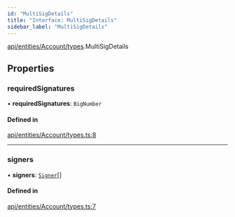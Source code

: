 ```yaml
---
id: "MultiSigDetails"
title: "Interface: MultiSigDetails"
sidebar_label: "MultiSigDetails"
---
```


[api/entities/Account/types](../../../../../../modules/API/Entities/Account/Types/Types.md).MultiSigDetails

## Properties

### requiredSignatures

• **requiredSignatures**: `BigNumber`

#### Defined in

[api/entities/Account/types.ts:8](https://github.com/PolymeshAssociation/polymesh-sdk/blob/acc2284c/src/api/entities/Account/types.ts#L8)

___

### signers

• **signers**: [`Signer`](../../../../../../modules/Types/Types.md#signer)[]

#### Defined in

[api/entities/Account/types.ts:7](https://github.com/PolymeshAssociation/polymesh-sdk/blob/acc2284c/src/api/entities/Account/types.ts#L7)
